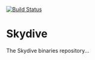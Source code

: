 [![Build Status](https://ci.skydive.network/job/skydive-create-binaries/badge/icon)](https://ci.skydive.network/job/skydive-create-binaries/)

# Skydive
The Skydive binaries repository...
